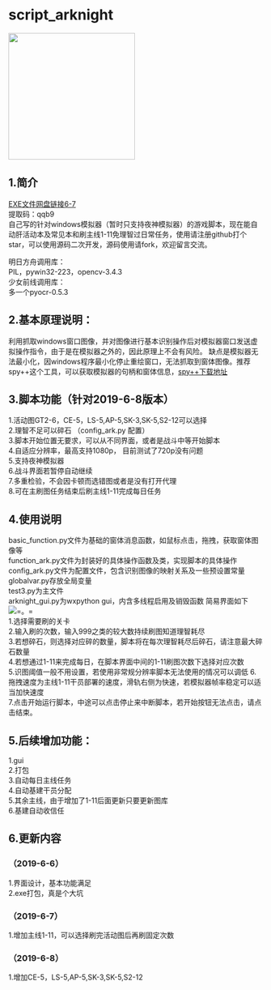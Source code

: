 # script_arknight
<p align="left">
	<img src="https://github.com/vertuer/script_arknight/blob/master/processed/f9c6cbdc6b.jpg" width="250" height="250">
</p>

## 1.简介
  [EXE文件网盘链接6-7](https://pan.baidu.com/s/1zcDeUDW82_KoZUetYCn-mg)  
  提取码：qqb9  
  自己写的针对windows模拟器（暂时只支持夜神模拟器）的游戏脚本，现在能自动肝活动本及常见本和刷主线1-11免理智过日常任务，使用请注册github打个star，可以使用源码二次开发，源码使用请fork，欢迎留言交流。

明日方舟调用库：  
PIL，pywin32-223，opencv-3.4.3  
少女前线调用库：  
多一个pyocr-0.5.3



## 2.基本原理说明：
  利用抓取windows窗口图像，并对图像进行基本识别操作后对模拟器窗口发送虚拟操作指令，由于是在模拟器之外的，因此原理上不会有风险。
缺点是模拟器无法最小化，因windows程序最小化停止重绘窗口，无法抓取到窗体图像。推荐spy++这个工具，可以获取模拟器的句柄和窗体信息，[spy++下载地址](http://pan.baidu.com/s/1skMJUkH)

## 3.脚本功能（针对2019-6-8版本）
  1.活动图GT2-6，CE-5，LS-5,AP-5,SK-3,SK-5,S2-12可以选择  
  2.理智不足可以碎石    （config_ark.py 配置）  
  3.脚本开始位置无要求，可以从不同界面，或者是战斗中等开始脚本  
  4.自适应分辨率，最高支持1080p， 目前测试了720p没有问题  
  5.支持夜神模拟器  
  6.战斗界面若暂停自动继续  
  7.多重检验，不会因卡顿而选错图或者是没有打开代理    
  8.可在主刷图任务结束后刷主线1-11完成每日任务
## 4.使用说明
  basic_function.py文件为基础的窗体消息函数，如鼠标点击，拖拽，获取窗体图像等  
  function_ark.py文件为封装好的具体操作函数及类，实现脚本的具体操作  
  config_ark.py文件为配置文件，包含识别图像的映射关系及一些预设置常量  
  globalvar.py存放全局变量  
  test3.py为主文件  
  arknight_gui.py为wxpython gui，内含多线程启用及销毁函数
  简易界面如下  
  ![=。=](https://github.com/vertuer/script_arknight/blob/master/123.png)  
  1.选择需要刷的关卡  
  2.输入刷的次数，输入999之类的较大数持续刷图知道理智耗尽  
  3.若想碎石，则选择对应碎的数量，脚本将在每次理智耗尽后碎石，请注意最大碎石数量  
  4.若想通过1-11来完成每日，在脚本界面中间的1-11刷图次数下选择对应次数  
  5.识图阈值一般不用设置，若使用非常规分辨率脚本无法使用的情况可以调低
  6.拖拽速度为主线1-11干员部署的速度，滑轨右侧为快速，若模拟器帧率稳定可以适当加快速度  
  7.点击开始运行脚本，中途可以点击停止来中断脚本，若开始按钮无法点击，请点击结束。
## 5.后续增加功能：
  1.gui  
  2.打包  
  3.自动每日主线任务  
  4.自动基建干员分配  
  5.其余主线，由于增加了1-11后面更新只要更新图库  
  6.基建自动收信任  
  
## 6.更新内容
### （2019-6-6）
  1.界面设计，基本功能满足  
  2.exe打包，真是个大坑
### （2019-6-7）
  1.增加主线1-11，可以选择刷完活动图后再刷固定次数  
### （2019-6-8）
  1.增加CE-5，LS-5,AP-5,SK-3,SK-5,S2-12  
